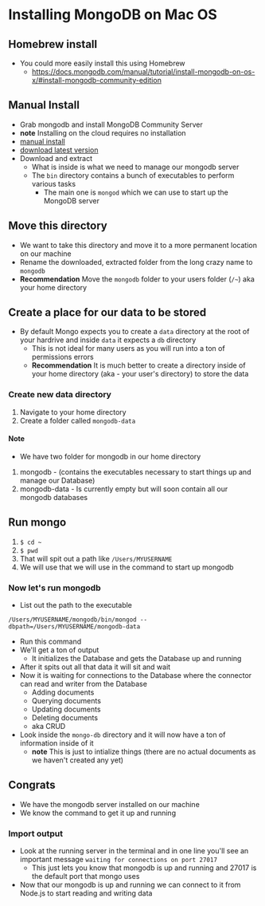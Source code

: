 # Installing MongoDB on Mac OS
## Homebrew install
* You could more easily install this using Homebrew
    - https://docs.mongodb.com/manual/tutorial/install-mongodb-on-os-x/#install-mongodb-community-edition

## Manual Install
* Grab mongodb and install MongoDB Community Server
* **note** Installing on the cloud requires no installation
* [manual install](https://docs.mongodb.com/manual/tutorial/install-mongodb-on-os-x-tarball/)
* [download latest version](https://www.mongodb.com/try/download/community?tck=docs_server)
* Download and extract
    - What is inside is what we need to manage our mongodb server
    - The `bin` directory contains a bunch of executables to perform various tasks
        + The main one is `mongod` which we can use to start up the MongoDB server

## Move this directory
* We want to take this directory and move it to a more permanent location on our machine
* Rename the downloaded, extracted folder from the long crazy name to `mongodb`
* **Recommendation** Move the `mongodb` folder to your users folder (`/~`) aka your home directory

## Create a place for our data to be stored
* By default Mongo expects you to create a `data` directory at the root of your hardrive and inside `data` it expects a `db` directory
    - This is not ideal for many users as you will run into a ton of permissions errors
    - **Recommendation** It is much better to create a directory inside of your home directory (aka - your user's directory) to store the data

### Create new data directory
1. Navigate to your home directory
2. Create a folder called `mongodb-data`

#### Note
* We have two folder for mongodb in our home directory

1. mongodb - (contains the executables necessary to start things up and manage our Database)
2. mongodb-data - Is currently empty but will soon contain all our mongodb databases

## Run mongo
1. `$ cd ~`
2. `$ pwd`
3. That will spit out a path like `/Users/MYUSERNAME`
4. We will use that we will use in the command to start up mongodb

### Now let's run mongodb
* List out the path to the executable

`/Users/MYUSERNAME/mongodb/bin/mongod --dbpath=/Users/MYUSERNAME/mongodb-data`

* Run this command
* We'll get a ton of output
    - It initializes the Database and gets the Database up and running
* After it spits out all that data it will sit and wait
* Now it is waiting for connections to the Database where the connector can read and writer from the Database
    - Adding documents
    - Querying documents
    - Updating documents
    - Deleting documents
    - aka CRUD
* Look inside the `mongo-db` directory and it will now have a ton of information inside of it
    - **note** This is just to intialize things (there are no actual documents as we haven't created any yet)

## Congrats
* We have the mongodb server installed on our machine
* We know the command to get it up and running

### Import output
* Look at the running server in the terminal and in one line you'll see an important message `waiting for connections on port 27017`
    - This just lets you know that mongodb is up and running and 27017 is the default port that mongo uses
* Now that our mongodb is up and running we can connect to it from Node.js to start reading and writing data
